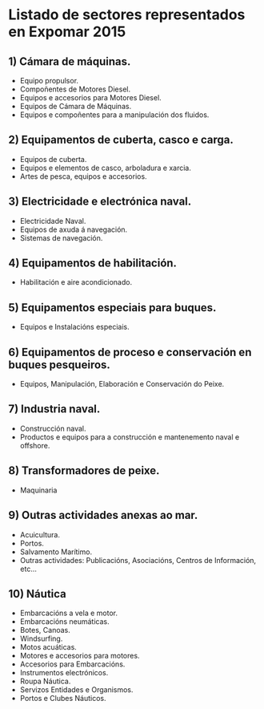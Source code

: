 # Listado de sectores representados en Expomar 2015

## 1) Cámara de máquinas.

- Equipo propulsor.
- Compoñentes de Motores Diesel.
- Equipos e accesorios para Motores Diesel.
- Equipos de Cámara de Máquinas.
- Equipos e compoñentes para a manipulación dos fluidos.

## 2) Equipamentos de cuberta, casco e carga.

- Equipos de cuberta.
- Equipos e elementos de casco, arboladura e xarcia.
- Artes de pesca, equipos e accesorios.

## 3) Electricidade e electrónica naval.

- Electricidade Naval.
- Equipos de axuda á navegación.
- Sistemas de navegación.

## 4) Equipamentos de habilitación.

- Habilitación e aire acondicionado.

## 5) Equipamentos especiais para buques.

- Equipos e Instalacións especiais.

## 6) Equipamentos de proceso e conservación en buques pesqueiros.

- Equipos, Manipulación, Elaboración e Conservación do Peixe.

## 7) Industria naval.

- Construcción naval.
- Productos e equipos para a construcción e mantenemento naval e offshore.

## 8) Transformadores de peixe.

- Maquinaria

## 9) Outras actividades anexas ao mar.

- Acuicultura.
- Portos.
- Salvamento Marítimo.
- Outras actividades: Publicacións, Asociacións, Centros de Información, etc...

## 10) Náutica

- Embarcacións a vela e motor.
- Embarcacións neumáticas.
- Botes, Canoas.
- Windsurfing.
- Motos acuáticas.
- Motores e accesorios para motores.
- Accesorios para Embarcacións.
- Instrumentos electrónicos.
- Roupa Náutica.
- Servizos Entidades e Organismos.
- Portos e Clubes Náuticos.
